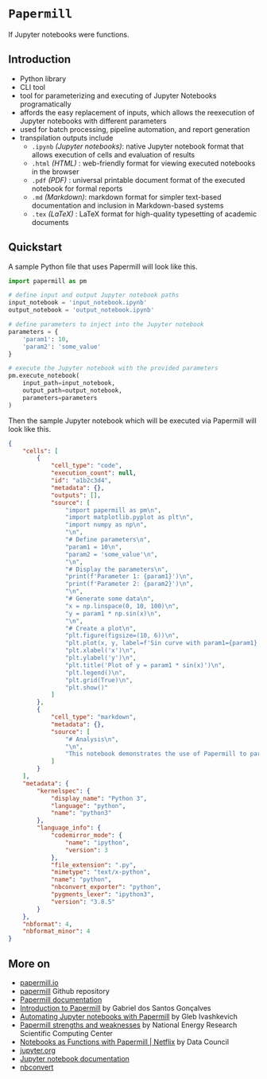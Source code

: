 # `Papermill`

If Jupyter notebooks were functions.

## Introduction

* Python library
* CLI tool
* tool for parameterizing and executing of Jupyter Notebooks programatically
* affords the easy replacement of inputs, which allows the reexecution of Jupyter notebooks with different parameters
* used for batch processing, pipeline automation, and report generation
* transpilation outputs include
    * `.ipynb` *(Jupyter notebooks)*: native Jupyter notebook format that allows execution of cells and evaluation of results
    * `.html` *(HTML)* : web-friendly format for viewing executed notebooks in the browser
    * `.pdf` *(PDF)* : universal printable document format of the executed notebook for formal reports
    * `.md` *(Markdown)*: markdown format for simpler text-based documentation and inclusion in Markdown-based systems
    * `.tex` *(LaTeX)* : LaTeX format for high-quality typesetting of academic documents

## Quickstart

A sample Python file that uses Papermill will look like this.

```py
import papermill as pm

# define input and output Jupyter notebook paths
input_notebook = 'input_notebook.ipynb'
output_notebook = 'output_notebook.ipynb'

# define parameters to inject into the Jupyter notebook
parameters = {
    'param1': 10,
    'param2': 'some_value'
}

# execute the Jupyter notebook with the provided parameters
pm.execute_notebook(
    input_path=input_notebook,
    output_path=output_notebook,
    parameters=parameters
)
```

Then the sample Jupyter notebook which will be executed via Papermill will look like this.

```json
{
    "cells": [
        {
            "cell_type": "code",
            "execution_count": null,
            "id": "a1b2c3d4",
            "metadata": {},
            "outputs": [],
            "source": [
                "import papermill as pm\n",
                "import matplotlib.pyplot as plt\n",
                "import numpy as np\n",
                "\n",
                "# Define parameters\n",
                "param1 = 10\n",
                "param2 = 'some_value'\n",
                "\n",
                "# Display the parameters\n",
                "print(f'Parameter 1: {param1}')\n",
                "print(f'Parameter 2: {param2}')\n",
                "\n",
                "# Generate some data\n",
                "x = np.linspace(0, 10, 100)\n",
                "y = param1 * np.sin(x)\n",
                "\n",
                "# Create a plot\n",
                "plt.figure(figsize=(10, 6))\n",
                "plt.plot(x, y, label=f'Sin curve with param1={param1}')\n",
                "plt.xlabel('x')\n",
                "plt.ylabel('y')\n",
                "plt.title('Plot of y = param1 * sin(x)')\n",
                "plt.legend()\n",
                "plt.grid(True)\n",
                "plt.show()"
            ]
        },
        {
            "cell_type": "markdown",
            "metadata": {},
            "source": [
                "# Analysis\n",
                "\n",
                "This notebook demonstrates the use of Papermill to parameterize and execute a Jupyter notebook. The parameters `param1` and `param2` are injected into the notebook, affecting the output. The plot above shows the effect of `param1` on the sine curve."
            ]
        }
    ],
    "metadata": {
        "kernelspec": {
            "display_name": "Python 3",
            "language": "python",
            "name": "python3"
        },
        "language_info": {
            "codemirror_mode": {
                "name": "ipython",
                "version": 3
            },
            "file_extension": ".py",
            "mimetype": "text/x-python",
            "name": "python",
            "nbconvert_exporter": "python",
            "pygments_lexer": "ipython3",
            "version": "3.8.5"
        }
    },
    "nbformat": 4,
    "nbformat_minor": 4
}
```

## More on

* [papermill.io](https://papermill.io/#why-papermill)
* [papermill](https://github.com/nteract/papermill) Github repository
* [Papermill documentation](https://papermill.readthedocs.io/en/latest/)
* [Introduction to Papermill](https://towardsdatascience.com/introduction-to-papermill-2c61f66bea30) by Gabriel dos Santos Gonçalves
* [Automating Jupyter notebooks with Papermill](https://medium.com/y-data-stories/automating-jupyter-notebooks-with-papermill-4b8543ece92f) by Gleb Ivashkevich
* [Papermill strengths and weaknesses](https://docs.nersc.gov/jobs/workflow/papermill/) by National Energy Research Scientific Computing Center
* [Notebooks as Functions with Papermill | Netflix](https://youtu.be/3FmBJ847_y8?si=qzoQtZlfx4vbwxJD) by Data Council
* [jupyter.org](https://jupyter.org/)
* [Jupyter notebook documentation](https://docs.jupyter.org/en/latest/)
* [nbconvert](https://github.com/jupyter/nbconvert)
